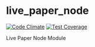 # live_paper_node
[![Code Climate](https://codeclimate.com/github/cantidio/live_paper_node/badges/gpa.svg)](https://codeclimate.com/github/cantidio/live_paper_node)
[![Test Coverage](https://codeclimate.com/github/cantidio/live_paper_node/badges/coverage.svg)](https://codeclimate.com/github/cantidio/live_paper_node/coverage)

Live Paper Node Module
